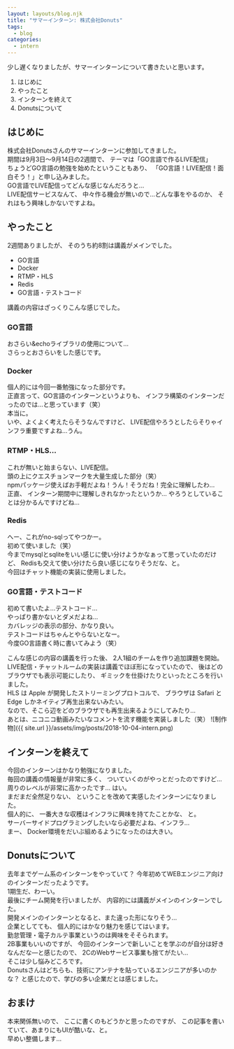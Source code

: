 ```yaml
---
layout: layouts/blog.njk
title: "サマーインターン: 株式会社Donuts"
tags:
  - blog
categories:
  - intern
---
```


少し遅くなりましたが、サマーインターンについて書きたいと思います。

1. はじめに
2. やったこと
3. インターンを終えて
4. Donutsについて

## はじめに

株式会社Donutsさんのサマーインターンに参加してきました。  
期間は9月3日〜9月14日の2週間で、
テーマは「GO言語で作るLIVE配信」  
ちょうどGO言語の勉強を始めたということもあり、
「GO言語！LIVE配信！面白そう！」と申し込みました。    
GO言語でLIVE配信ってどんな感じなんだろうと…    
LIVE配信サービスなんて、
中々作る機会が無いので…どんな事をやるのか、
それはもう興味しかないですよね。  

## やったこと

2週間ありましたが、
そのうち約8割は講義がメインでした。

- GO言語
- Docker
- RTMP・HLS
- Redis
- GO言語・テストコード

講義の内容はざっくりこんな感じでした。  

### GO言語

おさらい&echoライブラリの使用について…  
さらっとおさらいをした感じです。

### Docker

個人的には今回一番勉強になった部分です。  
正直言って、GO言語のインターンというよりも、
インフラ構築のインターンだったのでは…と思っています（笑）  
本当に。  
いや、よくよく考えたらそうなんですけど、
LIVE配信やろうとしたらそりゃインフラ重要ですよね…うん。

### RTMP・HLS… 

これが無いと始まらない、LIVE配信。  
頭の上にクエスチョンマークを大量生成した部分（笑）  
npmパッケージ使えばお手軽だよね！うん！そうだね！完全に理解したわ…  
正直、
インターン期間中に理解しきれなかったというか…
やろうとしていることは分かるんですけどね…

### Redis

へー、これがno-sqlってやつかー。  
初めて使いました（笑）  
今までmysqlとsqliteをいい感じに使い分けようかなぁって思っていたのだけど、
Redisも交えて使い分けたら良い感じになりそうだな、と。  
今回はチャット機能の実装に使用しました。


### GO言語・テストコード

初めて書いたよ…テストコード…  
やっぱり書かないとダメだよね…  
カバレッジの表示の部分、かなり良い。  
テストコードはちゃんとやらないとなー。  
今度GO言語書く時に書いてみよう（笑）

こんな感じの内容の講義を行った後、
2人1組のチームを作り追加課題を開始。  
LIVE配信・チャットルームの実装は講義でほぼ形になっていたので、
後はどのブラウザでも表示可能にしたり、
ギミックを仕掛けたりといったところを行いました。  
HLS は Apple が開発したストリーミングプロトコルで、
ブラウザは Safari と Edge しかネイティブ再生出来ないみたい。  
なので、そこら辺をどのブラウザでも再生出来るようにしてみたり…  
あとは、ニコニコ動画みたいなコメントを流す機能を実装しました（笑）
![制作物]({{ site.url }}/assets/img/posts/2018-10-04-intern.png)

## インターンを終えて

今回のインターンはかなり勉強になりました。  
毎回の講義の情報量が非常に多く、
ついていくのがやっとだったのですけど…  
周りのレベルが非常に高かったです…
はい。  
まだまだ全然足りない、
ということを改めて実感したインターンになりました。  
個人的に、
一番大きな収穫はインフラに興味を持てたことかな、
と。  
サーバーサイドプログラミングしたいなら必要だよね、インフラ…  
まー、
Docker環境をだいぶ組めるようになったのは大きい。

## Donutsについて

去年までゲーム系のインターンをやっていて？
今年初めてWEBエンジニア向けのインターンだったようです。  
1期生だ、わーい。  
最後にチーム開発を行いましたが、
内容的には講義がメインのインターンでした。  
開発メインのインターンとなると、また違った形になりそう…  
企業としてても、
個人的にはかなり魅力を感じてはいます。  
勤怠管理・電子カルテ事業というのは興味をそそられます。  
2B事業もいいのですが、
今回のインターンで新しいことを学ぶのが自分は好きなんだな―と感じたので、
2CのWebサービス事業も捨てがたい…  
そこは少し悩みどころです。  
Donutsさんはどちらも、技術にアンテナを貼っているエンジニアが多いのかな？
と感じたので、学びの多い企業だとは感じました。

## おまけ

本来関係無いので、
ここに書くのもどうかと思ったのですが、
この記事を書いていて、あまりにもUIが酷いな、と。  
早めい整備します…
